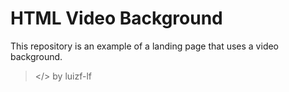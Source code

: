 # HTML Video Background

This repository is an example of a landing page that uses a video background.

> </> by luizf-lf
